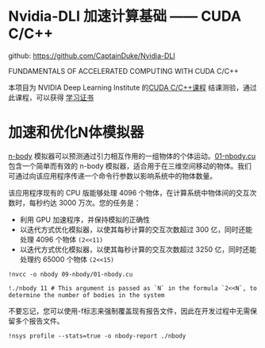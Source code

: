 # Nvidia-DLI 加速计算基础 —— CUDA C/C++

github: https://github.com/CaptainDuke/Nvidia-DLI

FUNDAMENTALS OF ACCELERATED COMPUTING WITH CUDA C/C++

本项目为 NVIDIA Deep Learning Institute 的[CUDA C/C++课程](https://courses.nvidia.com/courses/course-v1:DLI+C-AC-01+V1-ZH/about) 结课测验，通过此课程，可以获得 [学习证书](https://courses.nvidia.com/certificates/d981cc3c658d4520a6d9510bffb41b4f)


# 加速和优化N体模拟器

[n-body](https://en.wikipedia.org/wiki/N-body_problem) 模拟器可以预测通过引力相互作用的一组物体的个体运动。[01-nbody.cu](./01-nbody.cu) 包含一个简单而有效的 n-body 模拟器，适合用于在三维空间移动的物体。我们可通过向该应用程序传递一个命令行参数以影响系统中的物体数量。

该应用程序现有的 CPU 版能够处理 4096 个物体，在计算系统中物体间的交互次数时，每秒约达 3000 万次。您的任务是：

- 利用 GPU 加速程序，并保持模拟的正确性
- 以迭代方式优化模拟器，以使其每秒计算的交互次数超过 300 亿，同时还能处理 4096 个物体 `(2<<11)`
- 以迭代方式优化模拟器，以使其每秒计算的交互次数超过 3250 亿，同时还能处理约 65000 个物体 `(2<<15)`

```
!nvcc -o nbody 09-nbody/01-nbody.cu
```

```
!./nbody 11 # This argument is passed as `N` in the formula `2<<N`, to determine the number of bodies in the system

```
不要忘记，您可以使用-f标志来强制覆盖现有报告文件，因此在开发过程中无需保留多个报告文件。
```
!nsys profile --stats=true -o nbody-report ./nbody
```
